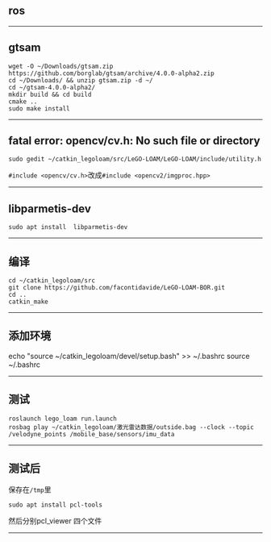 ## ros

---

## gtsam
```
wget -O ~/Downloads/gtsam.zip https://github.com/borglab/gtsam/archive/4.0.0-alpha2.zip
cd ~/Downloads/ && unzip gtsam.zip -d ~/
cd ~/gtsam-4.0.0-alpha2/
mkdir build && cd build
cmake ..
sudo make install
```

---

## fatal error: opencv/cv.h: No such file or directory

```
sudo gedit ~/catkin_legoloam/src/LeGO-LOAM/LeGO-LOAM/include/utility.h
```

`#include <opencv/cv.h>`改成`#include <opencv2/imgproc.hpp>`

---

## libparmetis-dev

```
sudo apt install  libparmetis-dev
```

---

## 编译

```
cd ~/catkin_legoloam/src
git clone https://github.com/facontidavide/LeGO-LOAM-BOR.git
cd ..
catkin_make
```

---

## 添加环境

echo "source ~/catkin_legoloam/devel/setup.bash" >> ~/.bashrc
source ~/.bashrc

---

## 测试

```
roslaunch lego_loam run.launch
rosbag play ~/catkin_legoloam/激光雷达数据/outside.bag --clock --topic /velodyne_points /mobile_base/sensors/imu_data
```

---

## 测试后

保存在`/tmp`里


```
sudo apt install pcl-tools
```

然后分别pcl_viewer 四个文件

---